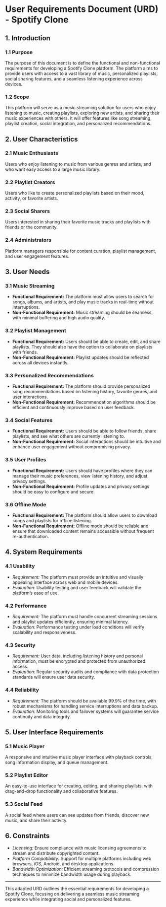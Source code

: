 # User Requirements Document (URD) - Spotify Clone

## 1. Introduction

### 1.1 Purpose
The purpose of this document is to define the functional and non-functional requirements for developing a Spotify Clone platform. The platform aims to provide users with access to a vast library of music, personalized playlists, social sharing features, and a seamless listening experience across devices.

### 1.2 Scope
This platform will serve as a music streaming solution for users who enjoy listening to music, creating playlists, exploring new artists, and sharing their music experiences with others. It will offer features like song streaming, playlist creation, social integration, and personalized recommendations.

## 2. User Characteristics

### 2.1 Music Enthusiasts
Users who enjoy listening to music from various genres and artists, and who want easy access to a large music library.

### 2.2 Playlist Creators
Users who like to create personalized playlists based on their mood, activity, or favorite artists.

### 2.3 Social Sharers
Users interested in sharing their favorite music tracks and playlists with friends or the community.

### 2.4 Administrators
Platform managers responsible for content curation, playlist management, and user engagement features.

## 3. User Needs

### 3.1 Music Streaming

- **Functional Requirement:** The platform must allow users to search for songs, albums, and artists, and play music tracks in real-time without interruptions.
- **Non-Functional Requirement:** Music streaming should be seamless, with minimal buffering and high audio quality.

### 3.2 Playlist Management

- **Functional Requirement:** Users should be able to create, edit, and share playlists. They should also have the option to collaborate on playlists with friends.
- **Non-Functional Requirement:** Playlist updates should be reflected across all devices instantly.

### 3.3 Personalized Recommendations

- **Functional Requirement:** The platform should provide personalized song recommendations based on listening history, favorite genres, and user interactions.
- **Non-Functional Requirement:** Recommendation algorithms should be efficient and continuously improve based on user feedback.

### 3.4 Social Features

- **Functional Requirement:** Users should be able to follow friends, share playlists, and see what others are currently listening to.
- **Non-Functional Requirement:** Social interactions should be intuitive and enhance user engagement without compromising privacy.

### 3.5 User Profiles

- **Functional Requirement:** Users should have profiles where they can manage their music preferences, view listening history, and adjust privacy settings.
- **Non-Functional Requirement:** Profile updates and privacy settings should be easy to configure and secure.

### 3.6 Offline Mode

- **Functional Requirement:** The platform should allow users to download songs and playlists for offline listening.
- **Non-Functional Requirement:** Offline mode should be reliable and ensure that downloaded content remains accessible without frequent re-authentication.


## 4. System Requirements

### 4.1 Usability

- *Requirement:* The platform must provide an intuitive and visually appealing interface across web and mobile devices.
- *Evaluation:* Usability testing and user feedback will validate the platform’s ease of use.

### 4.2 Performance

- *Requirement:* The platform must handle concurrent streaming sessions and playlist updates efficiently, ensuring minimal latency.
- *Evaluation:* Performance testing under load conditions will verify scalability and responsiveness.

### 4.3 Security

- *Requirement:* User data, including listening history and personal information, must be encrypted and protected from unauthorized access.
- *Evaluation:* Regular security audits and compliance with data protection standards will ensure user data security.

### 4.4 Reliability

- *Requirement:* The platform should be available 99.9% of the time, with robust mechanisms for handling service interruptions and data backup.
- *Evaluation:* Monitoring tools and failover systems will guarantee service continuity and data integrity.

## 5. User Interface Requirements

### 5.1 Music Player
A responsive and intuitive music player interface with playback controls, song information display, and queue management.

### 5.2 Playlist Editor
An easy-to-use interface for creating, editing, and sharing playlists, with drag-and-drop functionality and collaborative features.

### 5.3 Social Feed
A social feed where users can see updates from friends, discover new music, and share their activity.

## 6. Constraints

- *Licensing:* Ensure compliance with music licensing agreements to stream and distribute copyrighted content.
- *Platform Compatibility:* Support for multiple platforms including web browsers, iOS, Android, and desktop applications.
- *Bandwidth Optimization:* Efficient streaming protocols and compression techniques to minimize bandwidth usage during playback.

---

This adapted URD outlines the essential requirements for developing a Spotify Clone, focusing on delivering a seamless music streaming experience while integrating social and personalized features.
